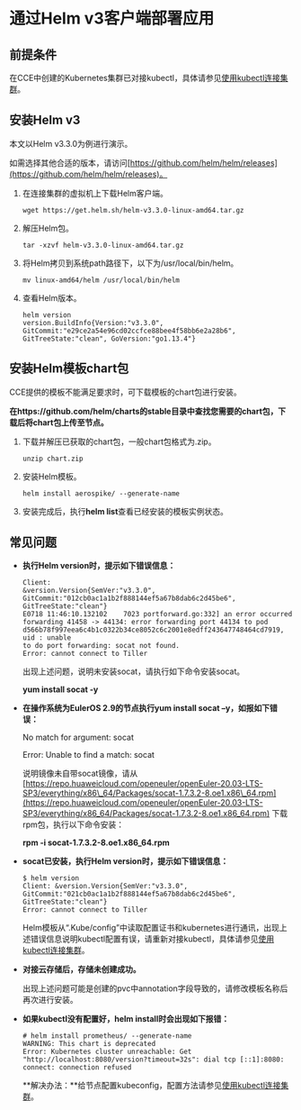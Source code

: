 # 通过Helm v3客户端部署应用<a name="cce_10_0144"></a>

## 前提条件<a name="zh-cn_topic_0226102212_zh-cn_topic_0179003017_section121301535620"></a>

在CCE中创建的Kubernetes集群已对接kubectl，具体请参见[使用kubectl连接集群](通过kubectl连接集群.md#section37321625113110)。

## 安装Helm v3<a name="zh-cn_topic_0226102212_zh-cn_topic_0179003017_section3719193213815"></a>

本文以Helm v3.3.0为例进行演示。

如需选择其他合适的版本，请访问[https://github.com/helm/helm/releases](https://github.com/helm/helm/releases)。

1.  在连接集群的虚拟机上下载Helm客户端。

    ```
    wget https://get.helm.sh/helm-v3.3.0-linux-amd64.tar.gz
    ```

2.  解压Helm包。

    ```
    tar -xzvf helm-v3.3.0-linux-amd64.tar.gz
    ```

3.  将Helm拷贝到系统path路径下，以下为/usr/local/bin/helm。

    ```
    mv linux-amd64/helm /usr/local/bin/helm
    ```

4.  查看Helm版本。

    ```
    helm version
    version.BuildInfo{Version:"v3.3.0", GitCommit:"e29ce2a54e96cd02ccfce88bee4f58bb6e2a28b6", GitTreeState:"clean", GoVersion:"go1.13.4"}
    ```


## 安装Helm模板chart包<a name="zh-cn_topic_0226102212_zh-cn_topic_0179003017_section31686282119"></a>

CCE提供的模板不能满足要求时，可下载模板的chart包进行安装。

**在https://github.com/helm/charts的stable目录中查找您需要的chart包，下载后将chart包上传至节点。**

1.  下载并解压已获取的chart包，一般chart包格式为.zip。

    ```
    unzip chart.zip
    ```

2.  安装Helm模板。

    ```
    helm install aerospike/ --generate-name
    ```

3.  安装完成后，执行**helm list**查看已经安装的模板实例状态。

## 常见问题<a name="zh-cn_topic_0226102212_zh-cn_topic_0179003017_section563894210221"></a>

-   **执行Helm version时，提示如下错误信息：**

    ```
    Client:
    &version.Version{SemVer:"v3.3.0",
    GitCommit:"012cb0ac1a1b2f888144ef5a67b8dab6c2d45be6", GitTreeState:"clean"}
    E0718 11:46:10.132102    7023 portforward.go:332] an error occurred
    forwarding 41458 -> 44134: error forwarding port 44134 to pod
    d566b78f997eea6c4b1c0322b34ce8052c6c2001e8edff243647748464cd7919, uid : unable
    to do port forwarding: socat not found.
    Error: cannot connect to Tiller
    ```

    出现上述问题，说明未安装socat，请执行如下命令安装socat。

    **yum install socat -y**

-   **在操作系统为EulerOS 2.9的节点执行yum install socat –y，如报如下错误：**

    No match for argument: socat

    Error: Unable to find a match: socat

    说明镜像未自带socat镜像，请从[https://repo.huaweicloud.com/openeuler/openEuler-20.03-LTS-SP3/everything/x86\_64/Packages/socat-1.7.3.2-8.oe1.x86\_64.rpm](https://repo.huaweicloud.com/openeuler/openEuler-20.03-LTS-SP3/everything/x86_64/Packages/socat-1.7.3.2-8.oe1.x86_64.rpm)  下载rpm包，执行以下命令安装：

    **rpm -i socat-1.7.3.2-8.oe1.x86\_64.rpm**

-   **socat已安装，执行Helm version时，提示如下错误信息：**

    ```
    $ helm version
    Client: &version.Version{SemVer:"v3.3.0", GitCommit:"021cb0ac1a1b2f888144ef5a67b8dab6c2d45be6", GitTreeState:"clean"}
    Error: cannot connect to Tiller
    ```

    Helm模板从“.Kube/config”中读取配置证书和kubernetes进行通讯，出现上述错误信息说明kubectl配置有误，请重新对接kubectl，具体请参见[使用kubectl连接集群](通过kubectl连接集群.md#section37321625113110)。

-   **对接云存储后，存储未创建成功。**

    出现上述问题可能是创建的pvc中annotation字段导致的，请修改模板名称后再次进行安装。

-   **如果kubectl没有配置好，helm install时会出现如下报错：**

    ```
    # helm install prometheus/ --generate-name
    WARNING: This chart is deprecated
    Error: Kubernetes cluster unreachable: Get "http://localhost:8080/version?timeout=32s": dial tcp [::1]:8080: connect: connection refused
    ```

    **解决办法：**给节点配置kubeconfig，配置方法请参见[使用kubectl连接集群](通过kubectl连接集群.md#section37321625113110)。



